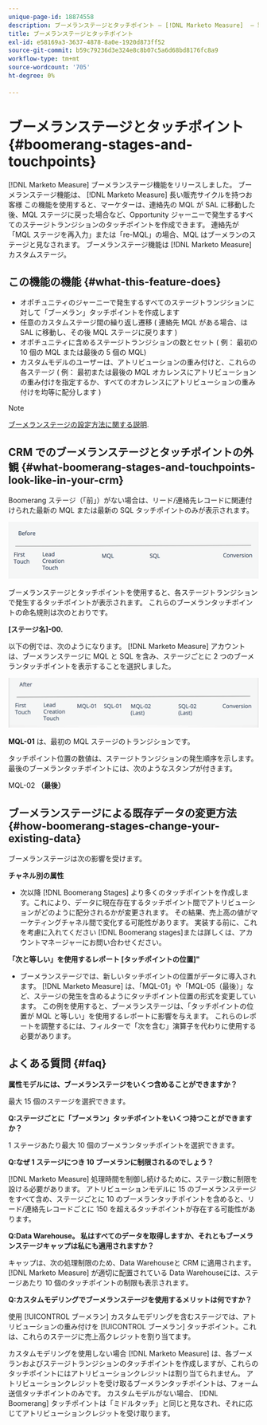 ```yaml
---
unique-page-id: 18874558
description: ブーメランステージとタッチポイント — [!DNL Marketo Measure]  — 製品ドキュメント
title: ブーメランステージとタッチポイント
exl-id: e58169a3-3637-4878-8a0e-1920d873ff52
source-git-commit: b59c79236d3e324e8c8b07c5a6d68bd8176fc8a9
workflow-type: tm+mt
source-wordcount: '705'
ht-degree: 0%

---
```


# ブーメランステージとタッチポイント {#boomerang-stages-and-touchpoints}

[!DNL Marketo Measure] ブーメランステージ機能をリリースしました。 ブーメランステージ機能は、 [!DNL Marketo Measure] 長い販売サイクルを持つお客様 この機能を使用すると、マーケターは、連絡先の MQL が SAL に移動した後、MQL ステージに戻った場合など、Opportunity ジャーニーで発生するすべてのステージトランジションのタッチポイントを作成できます。 連絡先が「MQL ステージを再入力」または「re-MQL」の場合、MQL はブーメランのステージと見なされます。 ブーメランステージ機能は [!DNL Marketo Measure] カスタムステージ。

## この機能の機能 {#what-this-feature-does}

* オポチュニティのジャーニーで発生するすべてのステージトランジションに対して「ブーメラン」タッチポイントを作成します
* 任意のカスタムステージ間の繰り返し遷移 ( 連絡先 MQL がある場合、は SAL に移動し、その後 MQL ステージに戻ります )
* オポチュニティに含めるステージトランジションの数とセット ( 例： 最初の 10 個の MQL または最後の 5 個の MQL)
* カスタムモデルのユーザーは、アトリビューションの重み付けと、これらの各ステージ ( 例： 最初または最後の MQL オカレンスにアトリビューションの重み付けを指定するか、すべてのオカレンスにアトリビューションの重み付けを均等に配分します )

>[!NOTE]
>
>[ブーメランステージの設定方法に関する説明](/help/advanced-marketo-measure-features/boomerang/setting-up-boomerang-stages.md).

## CRM でのブーメランステージとタッチポイントの外観 {#what-boomerang-stages-and-touchpoints-look-like-in-your-crm}

Boomerang ステージ（「前」）がない場合は、リード/連絡先レコードに関連付けられた最新の MQL または最新の SQL タッチポイントのみが表示されます。

![](assets/1.png)

ブーメランステージとタッチポイントを使用すると、各ステージトランジションで発生するタッチポイントが表示されます。 これらのブーメランタッチポイントの命名規則は次のとおりです。

**[ステージ名]-00.**

以下の例では、次のようになります。 [!DNL Marketo Measure] アカウントは、ブーメランステージに MQL と SQL を含み、ステージごとに 2 つのブーメランタッチポイントを表示することを選択しました。

![](assets/2.png)

**MQL-01** は、最初の MQL ステージのトランジションです。

タッチポイント位置の数値は、ステージトランジションの発生順序を示します。 最後のブーメランタッチポイントには、次のようなスタンプが付きます。

MQL-02 **（最後）**

## ブーメランステージによる既存データの変更方法 {#how-boomerang-stages-change-your-existing-data}

ブーメランステージは次の影響を受けます。

**チャネル別の属性**

* 次以降 [!DNL Boomerang Stages] より多くのタッチポイントを作成します。これにより、データに現在存在するタッチポイント間でアトリビューションがどのように配分されるかが変更されます。 その結果、売上高の値がマーケティングチャネル間で変化する可能性があります。 実装する前に、これを考慮に入れてください [!DNL Boomerang stages]または詳しくは、アカウントマネージャーにお問い合わせください。

**「次と等しい」を使用するレポート [タッチポイントの位置]&quot;**

* ブーメランステージでは、新しいタッチポイントの位置がデータに導入されます。 [!DNL Marketo Measure] は、「MQL-01」や「MQL-05（最後）」など、ステージの発生を含めるようにタッチポイント位置の形式を変更しています。 この例を使用すると、ブーメランステージは、「タッチポイントの位置が MQL と等しい」を使用するレポートに影響を与えます。 これらのレポートを調整するには、フィルターで「次を含む」演算子を代わりに使用する必要があります。

## よくある質問 {#faq}

**属性モデルには、ブーメランステージをいくつ含めることができますか？**

最大 15 個のステージを選択できます。

**Q:ステージごとに「ブーメラン」タッチポイントをいくつ持つことができますか？**

1 ステージあたり最大 10 個のブーメランタッチポイントを選択できます。

**Q:なぜ 1 ステージにつき 10 ブーメランに制限されるのでしょう？**

[!DNL Marketo Measure] 処理時間を制御し続けるために、ステージ数に制限を設ける必要があります。 アトリビューションモデルに 15 のブーメランステージをすべて含め、ステージごとに 10 のブーメランタッチポイントを含めると、リード/連絡先レコードごとに 150 を超えるタッチポイントが存在する可能性があります。

**Q:Data Warehouse。 私はすべてのデータを取得しますか、それともブーメランステージキャップは私にも適用されますか？**

キャップは、次の処理制限のため、Data Warehouseと CRM に適用されます。 [!DNL Marketo Measure] が適切に配置されている Data Warehouseには、ステージあたり 10 個のタッチポイントの制限も表示されます。

**Q:カスタムモデリングでブーメランステージを使用するメリットは何ですか？**

使用 [!UICONTROL ブーメラン] カスタムモデリングを含むステージでは、アトリビューションの重み付けを [!UICONTROL ブーメラン] タッチポイント。これは、これらのステージに売上高クレジットを割り当てます。

カスタムモデリングを使用しない場合 [!DNL Marketo Measure] は、各ブーメランおよびステージトランジションのタッチポイントを作成しますが、これらのタッチポイントにはアトリビューションクレジットは割り当てられません。 アトリビューションクレジットを受け取るブーメランタッチポイントは、フォーム送信タッチポイントのみです。 カスタムモデルがない場合、 [!DNL Boomerang] タッチポイントは「ミドルタッチ」と同じと見なされ、それに応じてアトリビューションクレジットを受け取ります。
